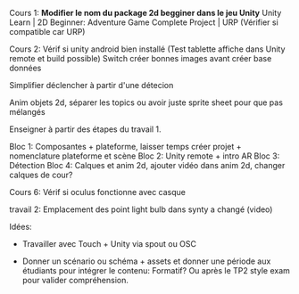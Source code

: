 Cours 1: **Modifier le nom du package 2d begginer dans le jeu Unity** Unity Learn | 2D Beginner: Adventure Game Complete Project | URP (Vérifier si compatible car URP)


Cours 2: Vérif si unity android bien installé (Test tablette affiche dans Unity remote et build possible) 
Switch créer bonnes images avant créer base données

Simplifier déclencher à partir d'une détecion

Anim objets 2d, séparer les topics ou avoir juste sprite sheet pour que pas mélangés

Enseigner à partir des étapes du travail 1. 

Bloc 1: Composantes + plateforme, laisser temps créer projet + nomenclature plateforme et scène
Bloc 2: Unity remote + intro AR
Bloc 3: Détection
Bloc 4: Calques et anim 2d, ajouter vidéo dans anim 2d, changer calques de cour? 

Cours 6: Vérif si oculus fonctionne avec casque

travail 2: Emplacement des point light bulb dans synty a changé (video) 

Idées: 
- Travailler avec Touch + Unity via spout ou OSC

- Donner un scénario ou schéma + assets et donner une période aux étudiants pour intégrer le contenu: Formatif? Ou après le TP2 style exam pour valider compréhension. 

